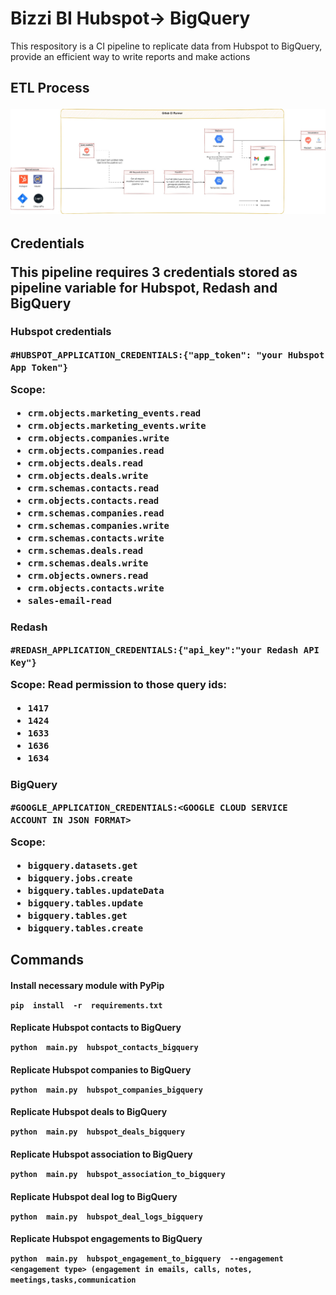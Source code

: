 # Bizzi BI Hubspot-> BigQuery

This respository is a CI pipeline to replicate data from Hubspot to BigQuery, provide an efficient way to write reports and make actions
<h2>ETL Process

![ETL diagram](https://github.com/llgx10/data_pipeline_bigquery/blob/develop/stack.jpg?ref_type=heads)

<h2>Credentials

This pipeline requires 3 credentials stored as pipeline variable for Hubspot, Redash and BigQuery

<h3> Hubspot credentials

`#HUBSPOT_APPLICATION_CREDENTIALS:{"app_token": "your Hubspot App Token"}`

**Scope**:
 - `crm.objects.marketing_events.read`
 - `crm.objects.marketing_events.write`
 - `crm.objects.companies.write`
 - `crm.objects.companies.read`
 - `crm.objects.deals.read`
 - `crm.objects.deals.write`
 - `crm.schemas.contacts.read`
 - `crm.objects.contacts.read`
 - `crm.schemas.companies.read`
 - `crm.schemas.companies.write`
 - `crm.schemas.contacts.write`
 - `crm.schemas.deals.read`
 - `crm.schemas.deals.write`
 - `crm.objects.owners.read`
 - `crm.objects.contacts.write`
 - `sales-email-read`

<h3> Redash 

`#REDASH_APPLICATION_CREDENTIALS:{"api_key":"your Redash API Key"}`

**Scope**:
Read permission to those query ids:

 - `1417`
 - `1424`
 - `1633`
 - `1636`
 - `1634`

<h3> BigQuery

`#GOOGLE_APPLICATION_CREDENTIALS:<GOOGLE CLOUD SERVICE ACCOUNT IN JSON FORMAT>`

**Scope**:
 - `bigquery.datasets.get`
 - `bigquery.jobs.create`
 - `bigquery.tables.updateData`
 - `bigquery.tables.update`
 - `bigquery.tables.get`
 - `bigquery.tables.create`

<h2> Commands
<h4> Install necessary module with PyPip

`pip  install  -r  requirements.txt`

<h4> Replicate Hubspot contacts to BigQuery

`python  main.py  hubspot_contacts_bigquery`

<h4> Replicate Hubspot companies to BigQuery

`python  main.py  hubspot_companies_bigquery`
<h4> Replicate Hubspot deals to BigQuery

`python  main.py  hubspot_deals_bigquery`

<h4> Replicate Hubspot association to BigQuery

`python  main.py  hubspot_association_to_bigquery`
<h4> Replicate Hubspot deal log to BigQuery

`python  main.py  hubspot_deal_logs_bigquery`
<h4> Replicate Hubspot engagements to BigQuery

`python  main.py  hubspot_engagement_to_bigquery  --engagement  <engagement type> (engagement in emails, calls, notes, meetings,tasks,communication`

